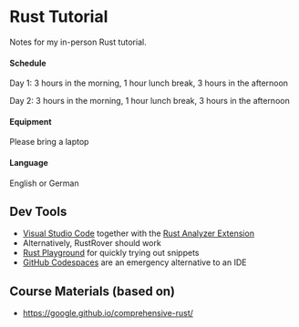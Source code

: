# Rust Tutorial

Notes for my in-person Rust tutorial.

#### Schedule

Day 1: 3 hours in the morning, 1 hour lunch break, 3 hours in the afternoon

Day 2: 3 hours in the morning, 1 hour lunch break, 3 hours in the afternoon

#### Equipment

Please bring a laptop

#### Language

English or German

## Dev Tools

- [Visual Studio Code](https://code.visualstudio.com/download) together with the [Rust Analyzer Extension](https://marketplace.visualstudio.com/items?itemName=rust-lang.rust-analyzer)
- Alternatively, RustRover should work
- [Rust Playground](https://play.rust-lang.org) for quickly trying out snippets
- [GitHub Codespaces](https://github.com/microsoft/vscode-remote-try-rust) are an emergency alternative to an IDE


## Course Materials (based on)

- https://google.github.io/comprehensive-rust/

